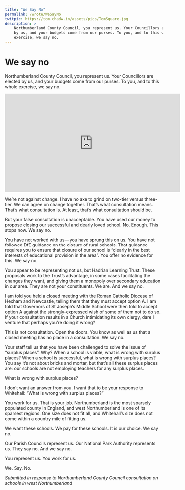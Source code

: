 ```yaml
---
title: "We Say No"
permalink: /wrote/WeSayNo
twitpic: https://tom.chadw.in/assets/pics/TomSquare.jpg
description: >
    Northumberland County Council, you represent us. Your Councillors are elected 
    by us, and your budgets come from our purses. To you, and to this whole 
    exercise, we say no.
---
```

# We say no

Northumberland County Council, you represent us. Your Councillors are elected 
by us, and your budgets come from our purses. To you, and to this whole 
exercise, we say no.

<iframe width="560" height="315" src="https://www.youtube-nocookie.com/embed/NvJ1BiBhDvs" frameborder="0" allow="accelerometer; autoplay; encrypted-media; gyroscope; picture-in-picture" allowfullscreen></iframe>

We’re not against change. I have no axe to grind on two-tier versus 
three-tier. We can agree on change together. That’s what consultation means. 
That’s what consultation is. At least, that’s what consultation should be.

But your false consultation is unacceptable. You have used our money to 
propose closing our successful and dearly loved school. No. Enough. This stops 
now. We say no.

You have not worked with us — you have sprung this on us. You have not 
followed DfE guidance on the closure of rural schools. That guidance requires 
you to ensure that closure of our school is “clearly in the best interests of 
educational provision in the area”. You offer no evidence for this. We say no.

You appear to be representing not us, but Hadrian Learning Trust. These 
proposals work to the Trust’s advantage, in some cases facilitating the 
changes they want, and giving them a monopoly over secondary education in our 
area. They are not your constituents. We are. And we say no.

I am told you held a closed meeting with the Roman Catholic Diocese of Hexham 
and Newcastle, telling them that they must accept option A. I am told that 
Governors of St Joseph’s Middle School were then told to accept option A 
against the strongly-expressed wish of some of them not to do so. If your 
consultation results in a Church intimidating its own clergy, dare I venture 
that perhaps you’re doing it wrong?

This is not consultation. Open the doors. You know as well as us that a closed 
meeting has no place in a consultation. We say no.

Your staff tell us that you have been challenged to solve the issue of 
“surplus places”. Why? When a school is viable, what is wrong with surplus 
places? When a school is successful, what is wrong with surplus places? You 
say it’s not about bricks and mortar, but that’s all these surplus places are: 
our schools are not employing teachers for any surplus places.

What is wrong with surplus places?

I don’t want an answer from you. I want that to be your response to Whitehall: 
“What is wrong with surplus places?”

You work for us. That is your job. Northumberland is the most sparsely 
populated county in England, and west Northumberland is one of its sparsest 
regions. One size does not fit all, and Whitehall’s size does not come within 
a country mile of fitting us.

We want these schools. We pay for these schools. It is our choice. We say no.

Our Parish Councils represent us. Our National Park Authority represents us. 
They say no. And we say no.

You represent us. You work for us.

We. Say. No.

<em>Submitted in response to Northumberland County Council consultation on 
schools in west Northumberland</em>
